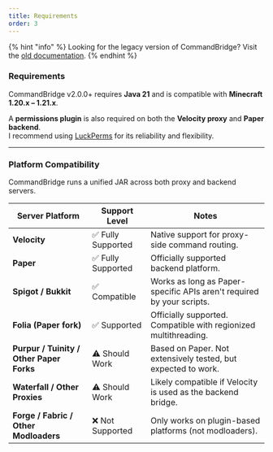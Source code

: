 ```yaml
---
title: Requirements
order: 3
---
```


{% hint "info" %}
Looking for the legacy version of CommandBridge? Visit the [old documentation](https://docs.old.huraxdax.club).
{% endhint %}

### **Requirements**

CommandBridge v2.0.0+ requires **Java 21** and is compatible with **Minecraft 1.20.x – 1.21.x**.

A **permissions plugin** is also required on both the **Velocity proxy** and **Paper backend**.  
I recommend using [LuckPerms](https://luckperms.net/) for its reliability and flexibility.

***

### **Platform Compatibility**

CommandBridge runs a unified JAR across both proxy and backend servers.

| Server Platform                         | Support Level        | Notes                                                                 |
| -------------------------------------- | -------------------- | --------------------------------------------------------------------- |
| **Velocity**                           | ✅ Fully Supported   | Native support for proxy-side command routing.                        |
| **Paper**                              | ✅ Fully Supported   | Officially supported backend platform.                                |
| **Spigot / Bukkit**                    | ✅ Compatible        | Works as long as Paper-specific APIs aren't required by your scripts. |
| **Folia (Paper fork)**                 | ✅ Supported         | Officially supported. Compatible with regionized multithreading.     |
| **Purpur / Tuinity / Other Paper Forks** | ⚠️ Should Work      | Based on Paper. Not extensively tested, but expected to work.         |
| **Waterfall / Other Proxies**          | ⚠️ Should Work      | Likely compatible if Velocity is used as the backend bridge.         |
| **Forge / Fabric / Other Modloaders**  | ❌ Not Supported     | Only works on plugin-based platforms (not modloaders).                |
